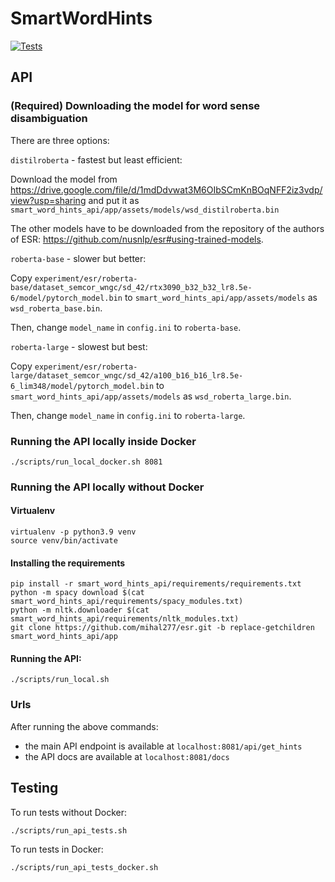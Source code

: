 # SmartWordHints

[![Tests](https://github.com/mihal277/SmartWordHints/actions/workflows/run-tests.yml/badge.svg)](https://github.com/mihal277/SmartWordHints/actions/workflows/run-tests.yml)

## API

### (Required) Downloading the model for word sense disambiguation

There are three options: 

`distilroberta` - fastest but least efficient: 

Download the model from <https://drive.google.com/file/d/1mdDdvwat3M6OIbSCmKnBOqNFF2iz3vdp/view?usp=sharing>
and put it as `smart_word_hints_api/app/assets/models/wsd_distilroberta.bin`

The other models have to be downloaded from the repository of the authors of ESR: <https://github.com/nusnlp/esr#using-trained-models>.

`roberta-base` - slower but better:

Copy `experiment/esr/roberta-base/dataset_semcor_wngc/sd_42/rtx3090_b32_b32_lr8.5e-6/model/pytorch_model.bin` to 
`smart_word_hints_api/app/assets/models` as `wsd_roberta_base.bin`.

Then, change `model_name` in `config.ini` to `roberta-base`.

`roberta-large` - slowest but best:

Copy `experiment/esr/roberta-large/dataset_semcor_wngc/sd_42/a100_b16_b16_lr8.5e-6_lim348/model/pytorch_model.bin` to 
`smart_word_hints_api/app/assets/models` as `wsd_roberta_large.bin`.

Then, change `model_name` in `config.ini` to `roberta-large`.

### Running the API locally inside Docker
```
./scripts/run_local_docker.sh 8081
```

### Running the API locally without Docker

#### Virtualenv
```
virtualenv -p python3.9 venv
source venv/bin/activate
```

#### Installing the requirements
```
pip install -r smart_word_hints_api/requirements/requirements.txt
python -m spacy download $(cat smart_word_hints_api/requirements/spacy_modules.txt)
python -m nltk.downloader $(cat smart_word_hints_api/requirements/nltk_modules.txt)
git clone https://github.com/mihal277/esr.git -b replace-getchildren smart_word_hints_api/app
```

#### Running the API:
```
./scripts/run_local.sh
```

### Urls

After running the above commands:
* the main API endpoint is available at `localhost:8081/api/get_hints`
* the API docs are available at `localhost:8081/docs`

## Testing

To run tests without Docker:
```
./scripts/run_api_tests.sh
```

To run tests in Docker:
```
./scripts/run_api_tests_docker.sh
```